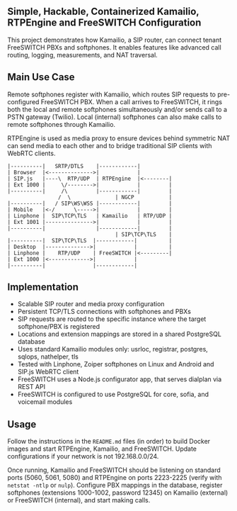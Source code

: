 ## Simple, Hackable, Containerized Kamailio, RTPEngine and FreeSWITCH Configuration

This project demonstrates how Kamailio, a SIP router, can connect tenant FreeSWITCH PBXs and softphones. It enables features like advanced call routing, logging, measurements, and NAT traversal.

## Main Use Case

Remote softphones register with Kamailio, which routes SIP requests to pre-configured FreeSWITCH PBX. When a call arrives to FreeSWITCH, it rings both the local and remote softphones simultaneously and/or sends call to a PSTN gateway (Twilio). Local (internal) softphones can also make calls to remote softphones through Kamailio.

RTPEngine is used as media proxy to ensure devices behind symmetric NAT can send media to each other and to bridge traditional SIP clients with WebRTC clients.

```
|----------|   SRTP/DTLS    |------------| 
| Browser  |<-------------->|            |
| SIP.js   |----\  RTP/UDP  | RTPEngine  |<--------|
| Ext 1000 |     \/-------->|            |         |
|----------|     /\         |------------|         |
                /  \              | NGCP           |                            
|----------|   / SIP\WS\WSS |------------|         |
| Mobile   |<-/      \----->|            |         |
| Linphone |  SIP\TCP\TLS   | Kamailio   | RTP/UDP |
| Ext 1001 |--------------->|            |         |
|----------|                |------------|         |
                                  | SIP\TCP\TLS    |
|----------|  SIP\TCP\TLS  |------------|          |
| Desktop  |-------------->|            |          |
| Linphone |    RTP/UDP    | FreeSWITCH |<---------|
| Ext 1000 |<------------->|            |
|----------|               |------------|
```

## Implementation

* Scalable SIP router and media proxy configuration
* Persistent TCP/TLS connections with softphones and PBXs
* SIP requests are routed to the specific instance where the target softphone/PBX is registered
* Locations and extension mappings are stored in a shared PostgreSQL database
* Uses standard Kamailio modules only: usrloc, registrar, postgres, sqlops, nathelper, tls
* Tested with Linphone, Zoiper softphones on Linux and Android and SIP.js WebRTC client
* FreeSWITCH uses a Node.js configurator app, that serves dialplan via REST API
* FreeSWITCH is configured to use PostgreSQL for core, sofia, and voicemail modules

## Usage

Follow the instructions in the `README.md` files (in order) to build Docker images and start RTPEngine, Kamailio, and FreeSWITCH. Update configurations if your network is not 192.168.0.0/24.

Once running, Kamailio and FreeSWITCH should be listening on standard ports (5060, 5061, 5080) and RTPEngine on ports 2223-2225 (verify with `netstat -ntlp` or `nulp`). Configure PBX mappings in the database, register softphones (extensions 1000-1002, password 12345) on Kamailio (external) or FreeSWITCH (internal), and start making calls.
